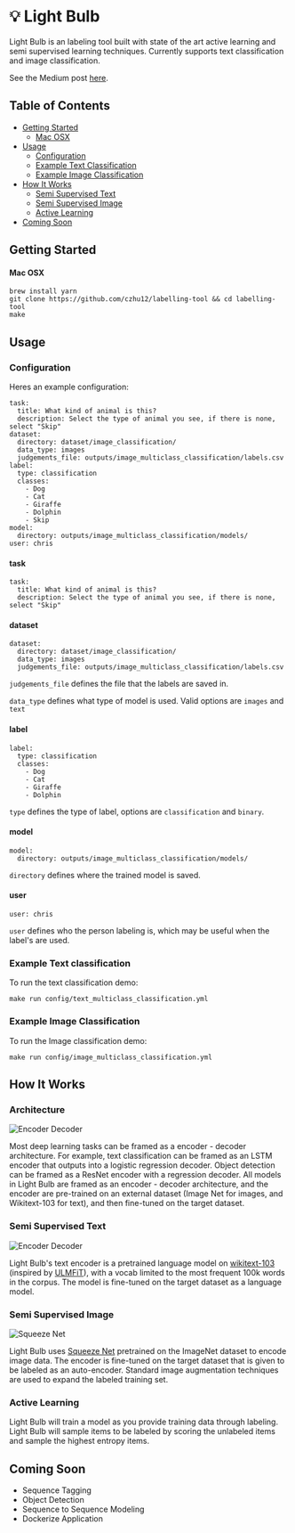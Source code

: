 # 💡 Light Bulb

Light Bulb is an labeling tool built with state of the art active learning and semi supervised learning techniques. Currently supports text classification and image classification.

See the Medium post [here](https://medium.com/@chriszhu12/light-bulb-machine-learning-made-easy-43e64f5124bd).

## Table of Contents

- [Getting Started](https://github.com/czhu12/labelling-tool#getting-started)
  - [Mac OSX](https://github.com/czhu12/labelling-tool#mac-osx)
- [Usage](https://github.com/czhu12/labelling-tool#usage)
  - [Configuration](https://github.com/czhu12/labelling-tool#configuration)
  - [Example Text Classification](https://github.com/czhu12/labelling-tool#example-text-classification)
  - [Example Image Classification](https://github.com/czhu12/labelling-tool#example-image-classification)
- [How It Works](https://github.com/czhu12/labelling-tool#how-it-works)
  - [Semi Supervised Text](https://github.com/czhu12/labelling-tool#semi-supervised-text)
  - [Semi Supervised Image](https://github.com/czhu12/labelling-tool#semi-supervised-image)
  - [Active Learning](https://github.com/czhu12/labelling-tool#active-learning)
- [Coming Soon](https://github.com/czhu12/labelling-tool#coming-soon)

## Getting Started
#### Mac OSX
```
brew install yarn
git clone https://github.com/czhu12/labelling-tool && cd labelling-tool
make
```
## Usage
### Configuration
Heres an example configuration:
```
task:
  title: What kind of animal is this?
  description: Select the type of animal you see, if there is none, select "Skip"
dataset:
  directory: dataset/image_classification/
  data_type: images
  judgements_file: outputs/image_multiclass_classification/labels.csv
label:
  type: classification
  classes:
    - Dog
    - Cat
    - Giraffe
    - Dolphin
    - Skip
model:
  directory: outputs/image_multiclass_classification/models/
user: chris
```

#### task
```
task:
  title: What kind of animal is this?
  description: Select the type of animal you see, if there is none, select "Skip"
```

#### dataset
```
dataset:
  directory: dataset/image_classification/
  data_type: images
  judgements_file: outputs/image_multiclass_classification/labels.csv
```
`judgements_file` defines the file that the labels are saved in.

`data_type` defines what type of model is used. Valid options are `images` and `text`

#### label
```
label:
  type: classification
  classes:
    - Dog
    - Cat
    - Giraffe
    - Dolphin
```

`type` defines the type of label, options are `classification` and `binary`.

#### model
```
model:
  directory: outputs/image_multiclass_classification/models/
```

`directory` defines where the trained model is saved.

#### user
```
user: chris
```
`user` defines who the person labeling is, which may be useful when the label's are used.

### Example Text classification
To run the text classification demo:
```
make run config/text_multiclass_classification.yml
```

### Example Image Classification
To run the Image classification demo:
```
make run config/image_multiclass_classification.yml
```

## How It Works
### Architecture
![Encoder Decoder](https://raw.githubusercontent.com/czhu12/labelling-tool/master/docs/images/encoder-decoder.png)

Most deep learning tasks can be framed as a encoder - decoder architecture. For example, text classification can be framed as an LSTM encoder that outputs into a logistic regression decoder. Object detection can be framed as a ResNet encoder with a regression decoder. All models in Light Bulb are framed as an encoder - decoder architecture, and the encoder are pre-trained on an external dataset (Image Net for images, and Wikitext-103 for text), and then fine-tuned on the target dataset.

### Semi Supervised Text
![Encoder Decoder](https://raw.githubusercontent.com/czhu12/labelling-tool/master/docs/images/language-model.png)

Light Bulb's text encoder is a pretrained language model on [wikitext-103](https://einstein.ai/research/the-wikitext-long-term-dependency-language-modeling-dataset) (inspired by [ULMFiT](http://nlp.fast.ai/classification/2018/05/15/introducting-ulmfit.html)),  with a vocab limited to the most frequent 100k words in the corpus. The model is fine-tuned on the target dataset as a language model.

### Semi Supervised Image
![Squeeze Net](https://raw.githubusercontent.com/czhu12/labelling-tool/master/docs/images/squeezenet-architecture.png)

Light Bulb uses [Squeeze Net](https://github.com/DeepScale/SqueezeNet) pretrained on the ImageNet dataset to encode image data. The encoder is fine-tuned on the target dataset that is given to be labeled as an auto-encoder. Standard image augmentation techniques are used to expand the labeled training set.

### Active Learning
Light Bulb will train a model as you provide training data through labeling. Light Bulb will sample items to be labeled by scoring the unlabeled items and sample the highest entropy items.

## Coming Soon
- Sequence Tagging
- Object Detection
- Sequence to Sequence Modeling
- Dockerize Application
